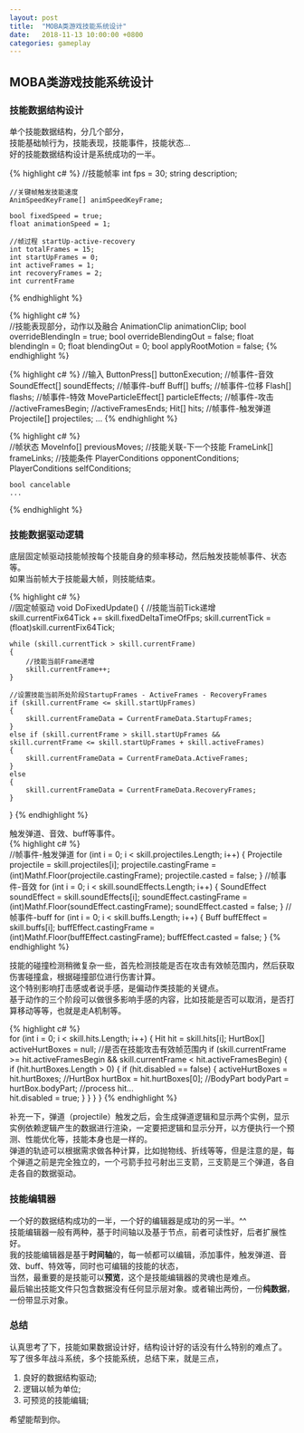 ```yaml
---
layout: post
title:  "MOBA类游戏技能系统设计"
date:   2018-11-13 10:00:00 +0800
categories: gameplay
---
```


## MOBA类游戏技能系统设计

### 技能数据结构设计
 
单个技能数据结构，分几个部分，<br>
技能基础帧行为，技能表现，技能事件，技能状态...<br>
好的技能数据结构设计是系统成功的一半。<br>

{% highlight c# %}
	//技能帧率
	int fps = 30;
	string description;

	//关键帧触发技能速度
	AnimSpeedKeyFrame[] animSpeedKeyFrame;

	bool fixedSpeed = true;
	float animationSpeed = 1;

	//帧过程 startUp-active-recovery
	int totalFrames = 15;
	int startUpFrames = 0;
	int activeFrames = 1;
	int recoveryFrames = 2;
	int currentFrame
{% endhighlight %}
	
{% highlight c# %}	
	//技能表现部分，动作以及融合
	AnimationClip animationClip;
	bool overrideBlendingIn = true;
	bool overrideBlendingOut = false;
	float blendingIn = 0;
	float blendingOut = 0;
	bool applyRootMotion = false;
{% endhighlight %}

{% highlight c# %}
	//输入
	ButtonPress[] buttonExecution;
	//帧事件-音效
	SoundEffect[] soundEffects;
	//帧事件-buff
	Buff[] buffs;
	//帧事件-位移
	Flash[] flashs;
	//帧事件-特效
	MoveParticleEffect[] particleEffects;
	//帧事件-攻击
	//activeFramesBegin;
	//activeFramesEnds;
	Hit[] hits;
	//帧事件-触发弹道
	Projectile[] projectiles;
	...
{% endhighlight %}

{% highlight c# %}	
	//帧状态
	MoveInfo[] previousMoves;
	//技能关联-下一个技能
	FrameLink[] frameLinks;
	//技能条件
	PlayerConditions opponentConditions;
	PlayerConditions selfConditions;

	bool cancelable 
	...
{% endhighlight %}

### 技能数据驱动逻辑
底层固定帧驱动技能帧按每个技能自身的频率移动，然后触发技能帧事件、状态等。<br>
如果当前帧大于技能最大帧，则技能结束。<br>

{% highlight c# %}	
//固定帧驱动
void DoFixedUpdate()
{
	//技能当前Tick递增
	skill.currentFix64Tick += skill.fixedDeltaTimeOfFps;
	skill.currentTick = (float)skill.currentFix64Tick;

	while (skill.currentTick > skill.currentFrame)
	{	
		//技能当前Frame递增
		skill.currentFrame++;
	}

	//设置技能当前所处阶段StartupFrames - ActiveFrames - RecoveryFrames
	if (skill.currentFrame <= skill.startUpFrames)
	{
		skill.currentFrameData = CurrentFrameData.StartupFrames;
	}
	else if (skill.currentFrame > skill.startUpFrames && skill.currentFrame <= skill.startUpFrames + skill.activeFrames)
	{
		skill.currentFrameData = CurrentFrameData.ActiveFrames;
	}
	else
	{
		skill.currentFrameData = CurrentFrameData.RecoveryFrames;
	}
}
{% endhighlight %}

触发弹道、音效、buff等事件。<br>
{% highlight c# %}	
//帧事件-触发弹道
for (int i = 0; i < skill.projectiles.Length; i++)
{
	Projectile projectile = skill.projectiles[i];
	projectile.castingFrame = (int)Mathf.Floor(projectile.castingFrame);
	projectile.casted = false;
}
//帧事件-音效
for (int i = 0; i < skill.soundEffects.Length; i++)
{
	SoundEffect soundEffect = skill.soundEffects[i];
	soundEffect.castingFrame = (int)Mathf.Floor(soundEffect.castingFrame);
	soundEffect.casted = false;
}
//帧事件-buff
for (int i = 0; i < skill.buffs.Length; i++)
{
	Buff buffEffect = skill.buffs[i];
	buffEffect.castingFrame = (int)Mathf.Floor(buffEffect.castingFrame);
	buffEffect.casted = false;
}
{% endhighlight %}

技能的碰撞检测稍微复杂一些，首先检测技能是否在攻击有效帧范围内，然后获取伤害碰撞盒，根据碰撞部位进行伤害计算。<br>
这个特别影响打击感或者说手感，是偏动作类技能的关键点。<br>
基于动作的三个阶段可以做很多影响手感的内容，比如技能是否可以取消，是否打算移动等等，也就是走A机制等。<br>

{% highlight c# %}	
for (int i = 0; i < skill.hits.Length; i++)
{
	Hit hit = skill.hits[i];
	HurtBox[] activeHurtBoxes = null;
	//是否在技能攻击有效帧范围内
	if (skill.currentFrame >= hit.activeFramesBegin &&
	    skill.currentFrame < hit.activeFramesBegin)
	{
		if (hit.hurtBoxes.Length > 0)
		{
			if (hit.disabled == false)
			{
				activeHurtBoxes = hit.hurtBoxes;
				//HurtBox hurtBox = hit.hurtBoxes[0];
				//BodyPart bodyPart = hurtBox.bodyPart;
				//process hit...			
				hit.disabled = true;
			}
		}
	}
}
{% endhighlight %}

补充一下，弹道（projectile）触发之后，会生成弹道逻辑和显示两个实例，显示实例依赖逻辑产生的数据进行渲染，一定要把逻辑和显示分开，以方便执行一个预测、性能优化等，技能本身也是一样的。<br>
弹道的轨迹可以根据需求做各种计算，比如抛物线、折线等等，但是注意的是，每个弹道之前是完全独立的，一个弓箭手拉弓射出三支箭，三支箭是三个弹道，各自走各自的数据驱动。<br>

### 技能编辑器
一个好的数据结构成功的一半，一个好的编辑器是成功的另一半。^^<br>
技能编辑器一般有两种，基于时间轴以及基于节点，前者可读性好，后者扩展性好。<br>
我的技能编辑器是基于**时间轴**的，每一帧都可以编辑，添加事件，触发弹道、音效、buff、特效等，同时也可编辑的技能的状态，<br>
当然，最重要的是技能可以**预览**，这个是技能编辑器的灵魂也是难点。<br>
最后输出技能文件只包含数据没有任何显示层对象。或者输出两份，一份**纯数据**，一份带显示对象。<br>

### 总结
认真思考了下，技能如果数据设计好，结构设计好的话没有什么特别的难点了。<br>
写了很多年战斗系统，多个技能系统，总结下来，就是三点，
1. 良好的数据结构驱动;
2. 逻辑以帧为单位;
3. 可预览的技能编辑;

希望能帮到你。
